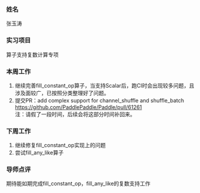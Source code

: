 ### 姓名

张玉涛

### 实习项目

算子支持复数计算专项

### 本周工作

1. 继续完善fill_constant_op算子，当支持Scalar后，跑CI时会出现较多问题，且涉及面较广，已按照分类整理好了问题。
2. 提交PR：add complex support for channel_shuffle and shuffle_batch
    https://github.com/PaddlePaddle/Paddle/pull/61261 \
注：请假了一段时间，后续会将这部分时间补回来。

### 下周工作

1. 继续修复fill_constant_op实现上的问题
2. 尝试fill_any_like算子

### 导师点评

期待能如期完成fill_constant_op，fill_any_like的复数支持工作
